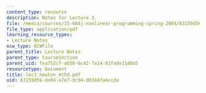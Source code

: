 ```yaml
---
content_type: resource
description: Notes for Lecture 3.
file: /media/courses/15-084j-nonlinear-programming-spring-2004/83159d56de04a7e7dc94d0348fa4ccda_lec3_newton_mthd.pdf
file_type: application/pdf
learning_resource_types:
- Lecture Notes
ocw_type: OCWFile
parent_title: Lecture Notes
parent_type: CourseSection
parent_uid: fea752cf-ab50-6c42-7a14-03fade11d0a5
resourcetype: Document
title: lec3_newton_mthd.pdf
uid: 83159d56-de04-a7e7-dc94-d0348fa4ccda
---
```

